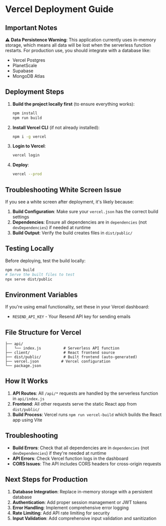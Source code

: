 # Vercel Deployment Guide

## Important Notes

⚠️ **Data Persistence Warning**: This application currently uses in-memory storage, which means all data will be lost when the serverless function restarts. For production use, you should integrate with a database like:
- Vercel Postgres
- PlanetScale
- Supabase
- MongoDB Atlas

## Deployment Steps

1. **Build the project locally first** (to ensure everything works):
   ```bash
   npm install
   npm run build
   ```

2. **Install Vercel CLI** (if not already installed):
   ```bash
   npm i -g vercel
   ```

3. **Login to Vercel**:
   ```bash
   vercel login
   ```

4. **Deploy**:
   ```bash
   vercel --prod
   ```

## Troubleshooting White Screen Issue

If you see a white screen after deployment, it's likely because:

1. **Build Configuration**: Make sure your `vercel.json` has the correct build settings
2. **Dependencies**: Ensure all dependencies are in `dependencies` (not `devDependencies`) if needed at runtime
3. **Build Output**: Verify the build creates files in `dist/public/`

## Testing Locally

Before deploying, test the build locally:
```bash
npm run build
# Serve the built files to test
npx serve dist/public
```

## Environment Variables

If you're using email functionality, set these in your Vercel dashboard:

- `RESEND_API_KEY` - Your Resend API key for sending emails

## File Structure for Vercel

```
├── api/
│   └── index.js          # Serverless API function
├── client/               # React frontend source
├── dist/public/          # Built frontend (auto-generated)
├── vercel.json          # Vercel configuration
└── package.json
```

## How It Works

1. **API Routes**: All `/api/*` requests are handled by the serverless function in `api/index.js`
2. **Frontend**: All other requests serve the static React app from `dist/public/`
3. **Build Process**: Vercel runs `npm run vercel-build` which builds the React app using Vite

## Troubleshooting

- **Build Errors**: Check that all dependencies are in `dependencies` (not `devDependencies`) if they're needed at runtime
- **API Errors**: Check Vercel function logs in the dashboard
- **CORS Issues**: The API includes CORS headers for cross-origin requests

## Next Steps for Production

1. **Database Integration**: Replace in-memory storage with a persistent database
2. **Authentication**: Add proper session management or JWT tokens
3. **Error Handling**: Implement comprehensive error logging
4. **Rate Limiting**: Add API rate limiting for security
5. **Input Validation**: Add comprehensive input validation and sanitization